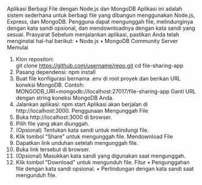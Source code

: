 Aplikasi Berbagi File dengan Node.js dan MongoDB
Aplikasi ini adalah sistem sederhana untuk berbagi file yang dibangun menggunakan Node.js, Express, dan MongoDB. Pengguna dapat mengunggah file, melindunginya dengan kata sandi opsional, dan mendownloadnya dengan kata sandi yang sesuai.
Prasyarat
Sebelum menjalankan aplikasi, pastikan Anda telah menginstal hal-hal berikut:
•	Node.js
•	MongoDB Community Server
Memulai
1.	Klon repositori:\
git clone https://github.com/username/repo.git cd file-sharing-app 
2.	Pasang dependensi:
npm install 
3.	Buat file konfigurasi bernama .env di root proyek dan berikan URL koneksi MongoDB. Contoh:
MONGODB_URI=mongodb://localhost:27017/file-sharing-app
Ganti URL dengan string koneksi MongoDB Anda.
4.	Jalankan aplikasi:
npm start 
Aplikasi akan berjalan di http://localhost:3000.
Penggunaan
Mengunggah File
1.	Buka http://localhost:3000 di browser.
2.	Pilih file yang akan diunggah.
3.	(Opsional) Tentukan kata sandi untuk melindungi file.
4.	Klik tombol "Share" untuk mengunggah file.
Mendownload File
1.	Dapatkan link unduhan setelah mengunggah file.
2.	Buka link tersebut di browser.
3.	(Opsional) Masukkan kata sandi yang digunakan saat mengunggah.
4.	Klik tombol "Download" untuk mengunduh file.
Fitur
•	Pengunggahan file dengan kata sandi opsional.
•	Perlindungan dengan kata sandi saat mengunduh file.

